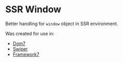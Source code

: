 # SSR Window

Better handling for `window` object in SSR environment.

Was created for use in:

* [Dom7](https://github.com/nolimits4web/dom7)
* [Swiper](https://github.com/nolimits4web/swiper)
* [Framework7](https://github.com/framework7io/framework7)
